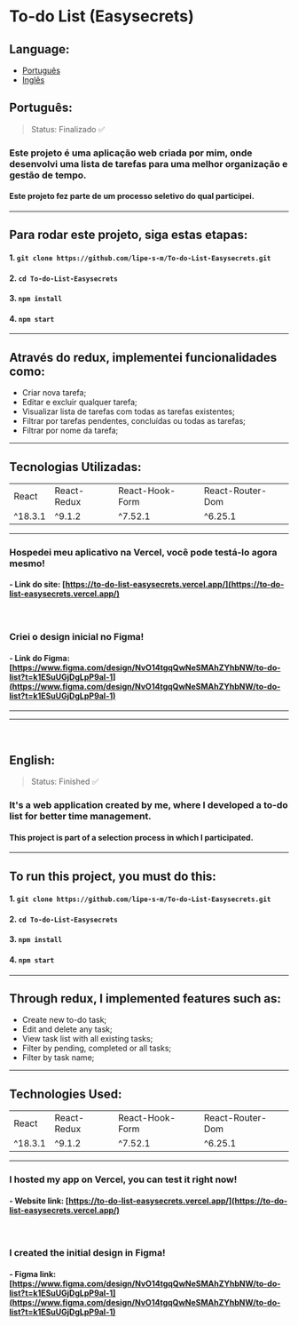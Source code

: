 # To-do List (Easysecrets)

<a name="language"></a>
## Language: 
 - [Português](#languagePt)
 - [Inglês](#languageEn)

<a id="languagePt"></a>
## Português:

> Status: Finalizado ✅

### Este projeto é uma aplicação web criada por mim, onde desenvolvi uma lista de tarefas para uma melhor organização e gestão de tempo.
#### Este projeto fez parte de um processo seletivo do qual participei.

---

## Para rodar este projeto, siga estas etapas:

#### 1. `git clone https://github.com/lipe-s-m/To-do-List-Easysecrets.git`
#### 2. `cd To-do-List-Easysecrets`
#### 3. `npm install`
#### 4. `npm start`

---

## Através do redux, implementei funcionalidades como:

* Criar nova tarefa;
* Editar e excluir qualquer tarefa;
* Visualizar lista de tarefas com todas as tarefas existentes;
* Filtrar por tarefas pendentes, concluídas ou todas as tarefas;
* Filtrar por nome da tarefa;
---

## Tecnologias Utilizadas:

<table>
  <tr>
    <td>React</td>
    <td>React-Redux</td>
    <td>React-Hook-Form</td>
    <td>React-Router-Dom</td>
  </tr>
  <tr>
    <td>^18.3.1</td>
    <td>^9.1.2</td>
    <td>^7.52.1</td>
    <td>^6.25.1</td>
  </tr>
</table>

---

### Hospedei meu aplicativo na Vercel, você pode testá-lo agora mesmo!
#### - Link do site: [https://to-do-list-easysecrets.vercel.app/](https://to-do-list-easysecrets.vercel.app/)
<br/>

### Criei o design inicial no Figma!
#### - Link do Figma: [https://www.figma.com/design/NvO14tgqQwNeSMAhZYhbNW/to-do-list?t=k1ESuUGjDgLpP9al-1](https://www.figma.com/design/NvO14tgqQwNeSMAhZYhbNW/to-do-list?t=k1ESuUGjDgLpP9al-1)

---

---
<br/>

<a id="languageEn"></a>
## English:

> Status: Finished ✅

### It's a web application created by me, where I developed a to-do list for better time management.
#### This project is part of a selection process in which I participated.

---

## To run this project, you must do this:

#### 1. `git clone https://github.com/lipe-s-m/To-do-List-Easysecrets.git`
#### 2. `cd To-do-List-Easysecrets`
#### 3. `npm install`
#### 4. `npm start`

---

## Through redux, I implemented features such as:

* Create new to-do task;
* Edit and delete any task;
* View task list with all existing tasks;
* Filter by pending, completed or all tasks;
* Filter by task name;
---

## Technologies Used:

<table>
  <tr>
    <td>React</td>
    <td>React-Redux</td>
    <td>React-Hook-Form</td>
    <td>React-Router-Dom</td>
  </tr>
  <tr>
    <td>^18.3.1</td>
    <td>^9.1.2</td>
    <td>^7.52.1</td>
    <td>^6.25.1</td>
  </tr>
</table>

---

### I hosted my app on Vercel, you can test it right now!
#### - Website link: [https://to-do-list-easysecrets.vercel.app/](https://to-do-list-easysecrets.vercel.app/)
<br/>

### I created the initial design in Figma!
#### - Figma link: [https://www.figma.com/design/NvO14tgqQwNeSMAhZYhbNW/to-do-list?t=k1ESuUGjDgLpP9al-1](https://www.figma.com/design/NvO14tgqQwNeSMAhZYhbNW/to-do-list?t=k1ESuUGjDgLpP9al-1)
